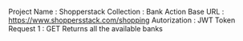 Project Name : Shopperstack
Collection : Bank Action
Base URL : https://www.shoppersstack.com/shopping
Autorization : JWT Token
Request 1 : GET Returns all the available banks
